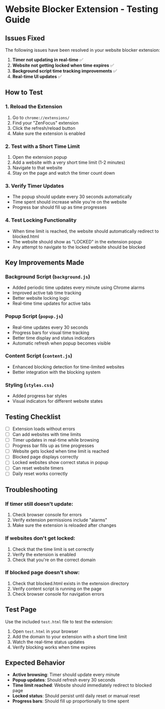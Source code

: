 # Website Blocker Extension - Testing Guide

## Issues Fixed

The following issues have been resolved in your website blocker extension:

1. **Timer not updating in real-time** ✅
2. **Website not getting locked when time expires** ✅
3. **Background script time tracking improvements** ✅
4. **Real-time UI updates** ✅

## How to Test

### 1. Reload the Extension
1. Go to `chrome://extensions/`
2. Find your "ZenFocus" extension
3. Click the refresh/reload button
4. Make sure the extension is enabled

### 2. Test with a Short Time Limit
1. Open the extension popup
2. Add a website with a very short time limit (1-2 minutes)
3. Navigate to that website
4. Stay on the page and watch the timer count down

### 3. Verify Timer Updates
- The popup should update every 30 seconds automatically
- Time spent should increase while you're on the website
- Progress bar should fill up as time progresses

### 4. Test Locking Functionality
- When time limit is reached, the website should automatically redirect to blocked.html
- The website should show as "LOCKED" in the extension popup
- Any attempt to navigate to the locked website should be blocked

## Key Improvements Made

### Background Script (`background.js`)
- Added periodic time updates every minute using Chrome alarms
- Improved active tab time tracking
- Better website locking logic
- Real-time time updates for active tabs

### Popup Script (`popup.js`)
- Real-time updates every 30 seconds
- Progress bars for visual time tracking
- Better time display and status indicators
- Automatic refresh when popup becomes visible

### Content Script (`content.js`)
- Enhanced blocking detection for time-limited websites
- Better integration with the blocking system

### Styling (`styles.css`)
- Added progress bar styles
- Visual indicators for different website states

## Testing Checklist

- [ ] Extension loads without errors
- [ ] Can add websites with time limits
- [ ] Timer updates in real-time while browsing
- [ ] Progress bar fills up as time progresses
- [ ] Website gets locked when time limit is reached
- [ ] Blocked page displays correctly
- [ ] Locked websites show correct status in popup
- [ ] Can reset website timers
- [ ] Daily reset works correctly

## Troubleshooting

### If timer still doesn't update:
1. Check browser console for errors
2. Verify extension permissions include "alarms"
3. Make sure the extension is reloaded after changes

### If websites don't get locked:
1. Check that the time limit is set correctly
2. Verify the extension is enabled
3. Check that you're on the correct domain

### If blocked page doesn't show:
1. Check that blocked.html exists in the extension directory
2. Verify content script is running on the page
3. Check browser console for navigation errors

## Test Page

Use the included `test.html` file to test the extension:
1. Open `test.html` in your browser
2. Add the domain to your extension with a short time limit
3. Watch the real-time status updates
4. Verify blocking works when time expires

## Expected Behavior

- **Active browsing**: Timer should update every minute
- **Popup updates**: Should refresh every 30 seconds
- **Time limit reached**: Website should immediately redirect to blocked page
- **Locked status**: Should persist until daily reset or manual reset
- **Progress bars**: Should fill up proportionally to time spent 